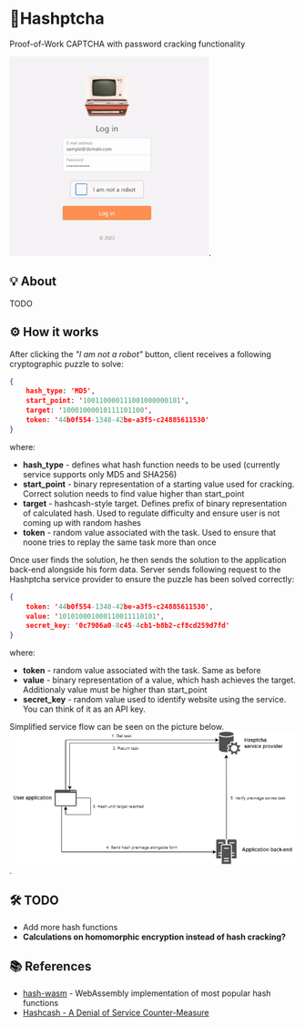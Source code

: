 
# 🤖Hashptcha

Proof-of-Work CAPTCHA with password cracking functionality


![Working demo GIF](/readme_img/demo-gif.gif "Working demo GIF").


## 💡 About
TODO

## ⚙️ How it works
After clicking the *"I am not a robot"* button, client receives a following cryptographic puzzle to solve:

```json
{
	hash_type: 'MD5',
	start_point: '100110000111001000000101',
	target: '10001000010111101100',
	token: '44b0f554-1348-42be-a3f5-c24885611530'
}
```
where:

 - **hash_type** - defines what hash function needs to be used (currently service supports only MD5 and SHA256)
 - **start_point** - binary representation of a starting value used for cracking. Correct solution needs to find value higher than start_point
 - **target** - hashcash-style target. Defines prefix of binary representation of calculated hash. Used to regulate difficulty and ensure user is not coming up with random hashes
 - **token** - random value associated with the task. Used to ensure that noone tries to replay the same task more than once

Once user finds the solution, he then sends the solution to the application back-end alongside his form data. Server sends following request to the Hashptcha service provider to ensure the puzzle has been solved correctly:
```json
{
	token: '44b0f554-1348-42be-a3f5-c24885611530',
	value: '101010001000110011110101',
	secret_key: '0c7906a0-8c45-4cb1-b8b2-cf8cd259d7fd'
}
```
where:

 - **token** - random value associated with the task. Same as before
 - **value** - binary representation of a value, which hash achieves the target. Additionaly value must be higher than start_point
 - **secret_key** - random value used to identify website using the service. You can think of it as an API key.

Simplified service flow can be seen on the picture below.
![Application Flow](/readme_img/ApplicationFlow.png "Simplified application Flow").


## 🛠️ TODO

 - Add more hash functions
 - **Calculations on homomorphic encryption instead of hash cracking?**

## 📚 References

 - [hash-wasm](https://www.npmjs.com/package/hash-wasm) - WebAssembly implementation of most popular hash functions
 - [Hashcash - A Denial of Service Counter-Measure](http://www.hashcash.org/papers/hashcash.pdf)

